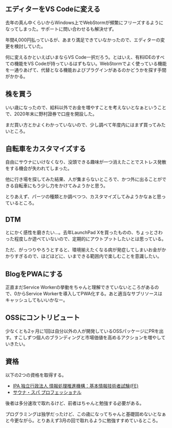## エディターをVS Codeに変える

去年の真ん中くらいからWindows上でWebStormが頻繁にフリーズするようになってしまった。サポートに問い合わせるも解決せず。

年間4,000円払っているが、あまり満足できていなかったので、エディターの変更を検討していた。

何に変えるかといえばいまならVS Code一択だろう。とはいえ、有料IDEのすべての機能をVS Codeが持っているはずもない。WebStormでよく使っている機能を一通りあげて、代替となる機能およびプラグインがあるのかどうかを探す手間がかかる。

## 株を買う

いい歳になったので、給料以外でお金を増やすことを考えないとなぁということで、2020年末に野村證券で口座を開設した。

まだ買い方とかよくわかっていないので、少し調べて年度内にはまず買ってみたいところ。

## 自転車をカスタマイズする

自由にサウナにいけなくなり、没頭できる趣味が一つ消えたことでストレス発散をする機会が失われてしまった。

他に行き場を探してみた結果、人が集まらないところで、かつ外に出ることができる自転車にもう少し力をかけてみようかと思う。

とりあえず、パーツの種類とか調べつつ、カスタマイズしてみようかなぁと思っているところ。

## DTM

とにかく感性を磨きたい…。去年LaunchPad Xを買ったものの、ちょっとさわった程度しか遊べていないので、定期的にアウトプットしたいとは思っている。

ただ、がっつりやろうとすると、環境揃えたくなる病が発症してしまいお金がかかりすぎるので、ほどほどに、いまできる範囲内で楽しむことを意識したい。

## BlogをPWAにする

正直まだService Workerの挙動をちゃんと理解できていないところがあるので、0からService Workerを導入してPWA化する。あと適当なサブリソースはキャッシュしてもいいかなー。

## OSSにコントリビュート

少なくとも2ヶ月に1回は自分以外の人が開発しているOSSパッケージにPRを出す。すこしずつ個人のブランディングと市場価値を高めるアクションを増やしていきたい。

## 資格

以下の2つの資格を取得する。

-   [IPA 独立行政法人 情報処理推進機構：基本情報技術者試験(FE)](https://www.jitec.ipa.go.jp/1_11seido/fe.html)
-   [サウナ・スパ プロフェッショナル](https://sauna.or.jp/professional/index.html)

後者は多分速攻で取れるけど、前者はちゃんと勉強する必要がある。

プログラミングは独学だったけど、この歳になってちゃんと基礎固めないとなぁと今更ながら。とりあえず3月の回で取れるように勉強すすめているところ。


